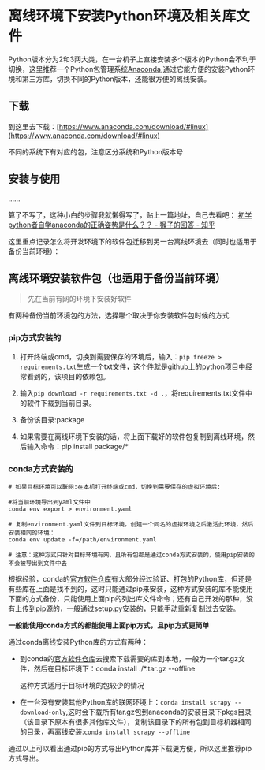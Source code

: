 # 离线环境下安装Python环境及相关库文件

Python版本分为2和3两大类，在一台机子上直接安装多个版本的Python会不利于切换，这里推荐一个Python包管理系统[Anaconda](https://www.anaconda.com/download/#linux),通过它能方便的安装Python环境和第三方库，切换不同的Python版本，还能很方便的离线安装。

## 下载

到这里去下载：[https://www.anaconda.com/download/#linux](https://www.anaconda.com/download/#linux)

不同的系统下有对应的包，注意区分系统和Python版本号

## 安装与使用

……

算了不写了，这种小白的步骤我就懒得写了，贴上一篇地址，自己去看吧：
[初学python者自学anaconda的正确姿势是什么？？ - 猴子的回答 - 知乎](https://www.zhihu.com/question/58033789/answer/254673663)

这里重点记录怎么将开发环境下的软件包迁移到另一台离线环境去（同时也适用于备份当前环境）：

## 离线环境安装软件包（也适用于备份当前环境）

> 先在当前有网的环境下安装好软件

有两种备份当前环境包的方法，选择哪个取决于你安装软件包时候的方式

### pip方式安装的

1. 打开终端或cmd，切换到需要保存的环境后，输入：```pip freeze > requirements.txt```生成一个txt文件，这个件就是github上的python项目中经常看到的，该项目的依赖包。

2. 输入```pip download -r requirements.txt -d .```，将requirements.txt文件中的软件下载到当前目录。

3. 备份该目录:package

4. 如果需要在离线环境下安装的话，将上面下载好的软件包复制到离线环境，然后输入命令：pip install package/*

### conda方式安装的

```
# 如果目标环境可以联网:在本机打开终端或cmd，切换到需要保存的虚拟环境后:

#将当前环境导出到yaml文件中
conda env export > environment.yaml     

# 复制environment.yaml文件到目标环境，创建一个同名的虚拟环境之后激活此环境，然后安装相同的环境：
conda env update -f=/path/environment.yaml

# 注意：这种方式只针对目标环境有网，且所有包都是通过conda方式安装的，使用pip安装的不会被导出到文件中去
```

根据经验，conda的[官方软件仓库](https://anaconda.org/)有大部分经过验证、打包的Python库，但还是有些库在上面是找不到的，这时只能通过pip来安装，这种方式安装的库不能使用下面的方式备份，只能使用上面pip的列出库文件命令；还有自己开发的那种，没有上传到pip源的，一般通过setup.py安装的，只能手动重新复制过去安装。

**一般能使用conda方式的都能使用上面pip方式，且pip方式更简单**

通过conda离线安装Python库的方式有两种：

* 到conda的[官方软件仓库](https://anaconda.org/)去搜索下载需要的库到本地，一般为一个tar.gz文件，然后在目标环境下：conda install ./*.tar.gz --offline

    这种方式适用于目标环境的包较少的情况

* 在一台没有安装其他Python库的联网环境上：```conda install scrapy --download-only```,这时会下载所有tar.gz包到anaconda的安装目录下pkgs目录（该目录下原本有很多其他库文件），复制该目录下的所有包到目标机器相同的目录，再离线安装:```conda install scrapy --offline```

通过以上可以看出通过pip的方式导出Python库并下载更方便，所以这里推荐pip方式导出。